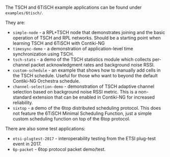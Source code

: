 The TSCH and 6TiSCH example applications can be found under `examples/6tisch/`.

They are:
* `simple-node` - a RPL+TSCH node that demonstrates joining and the basic operation of TSCH and RPL networks. Should be a starting point when learning TSCH and 6TiSCH with Contiki-NG
* `timesync-demo` - a demonstration of application-level time synchronization using TSCH.
* `tsch-stats` - a demo of the TSCH statistics module which collects per-channel packet acknowledgment rates and background noise RSSI.
* `custom-schedule` - an example that shows how to manually add cells in the TSCH schedule. Useful for those who want to beyond the default Contiki-NG Orchestra schedule.
* `channel-selection-demo` - demonstration of TSCH adaptive channel selection based on background noise RSSI metric. This is a non-standard extension that can be enabled in Contiki-NG for increased reliability.
* `sixtop` - a demo of the 6top distributed scheduling protocol. This does not feature the 6TiSCH Minimal Scheduling Function, just a simple custom scheduling function on top of the 6top protocol.


There are also some test applications:
* `etsi-plugtest-2017` - interoperability testing from the ETSI plug-test event in 2017.
* `6p-packet` - 6top protocol packet demo/test.